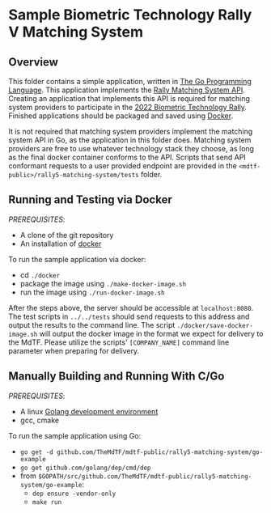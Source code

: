 # Sample Biometric Technology Rally V Matching System

## Overview
This folder contains a simple application, written in [The Go Programming Language](https://golang.org/).  This application implements the [Rally Matching System API](https://github.com/TheMdTF/mdtf-public/blob/master/rally5/matching-system/api/README.md).  Creating an application that implements this API is required for matching system providers to participate in the [2022 Biometric Technology Rally](https://mdtf.org/Rally2022).  Finished applications should be packaged and saved using [Docker](https://www.docker.com/).

It is not required that matching system providers implement the matching system API in Go, as the application in this folder does.  Matching system providers are free to use whatever technology stack they choose, as long as the final docker container conforms to the API.  Scripts that send API conformant requests to a user provided endpoint are provided in the `<mdtf-public>/rally5-matching-system/tests` folder.

## Running and Testing via Docker
*PREREQUISITES*:
 * A clone of the git repository
 * An installation of [docker](https://docs.docker.com/install/#supported-platforms)

To run the sample application via docker:
 * cd `./docker`
 * package the image using `./make-docker-image.sh`
 * run the image using `./run-docker-image.sh`

After the steps above, the server should be accessible at `localhost:8080`. The test scripts in `../../tests` should send requests to this address and output the results to the command line.  The script `./docker/save-docker-image.sh` will output the docker image in the format we expect for delivery to the MdTF.  Please utilize the scripts' `[COMPANY_NAME]` command line parameter when preparing for delivery.

## Manually Building and Running With C/Go
*PREREQUISITES*:
 * A linux [Golang development environment](https://golang.org/doc/install)
 * gcc, cmake

To run the sample application using Go:
 * `go get -d github.com/TheMdTF/mdtf-public/rally5-matching-system/go-example`
 * `go get github.com/golang/dep/cmd/dep`
 * from `$GOPATH/src/github.com/TheMdTF/mdtf-public/rally5-matching-system/go-example`:
   * `dep ensure -vendor-only`
   * `make run`
